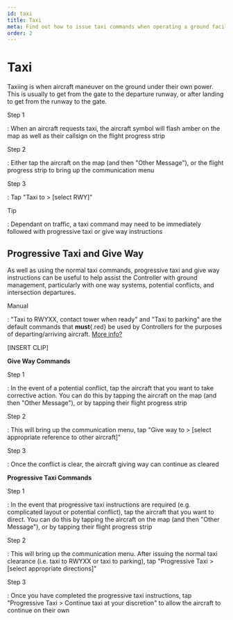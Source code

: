 ```yaml
---
id: taxi
title: Taxi
meta: Find out how to issue taxi commands when operating a ground facility within Infinite Flight.
order: 2
---
```


# Taxi



Taxiing is when aircraft maneuver on the ground under their own power. This is usually to get from the gate to the departure runway, or after landing to get from the runway to the gate.



Step 1

: When an aircraft requests taxi, the aircraft symbol will flash amber on the map as well as their callsign on the flight progress strip



Step 2

: Either tap the aircraft on the map (and then "Other Message"), or the flight progress strip to bring up the communication menu



Step 3

: Tap "Taxi to > [select RWY]"



Tip

: Dependant on traffic, a taxi command may need to be immediately followed with progressive taxi or give way instructions



## Progressive Taxi and Give Way

As well as using the normal taxi commands, progressive taxi and give way instructions can be useful to help assist the Controller with ground management, particularly with one way systems, potential conflicts, and intersection departures.



Manual

: "Taxi to RWYXX, contact tower when ready" and "Taxi to parking" are the default commands that **must**{.red} be used by Controllers for the purposes of departing/arriving aircraft. [More info?](/guide/atc-manual/2.-ground/2.2-taxi-and-use-of-give-way#2.2.2)



[INSERT CLIP]



**Give Way Commands**

Step 1

: In the event of a potential conflict, tap the aircraft that you want to take corrective action. You can do this by tapping the aircraft on the map (and then "Other Message"), or by tapping their flight progress strip



Step 2

: This will bring up the communication menu, tap "Give way to > [select appropriate reference to other aircraft]"



Step 3

: Once the conflict is clear, the aircraft giving way can continue as cleared



**Progressive Taxi Commands**

Step 1

: In the event that progressive taxi instructions are required (e.g. complicated layout or potential conflict), tap the aircraft that you want to direct. You can do this by tapping the aircraft on the map (and then "Other Message"), or by tapping their flight progress strip



Step 2

: This will bring up the communication menu. After issuing the normal taxi clearance (i.e. taxi to RWYXX or taxi to parking), tap "Progressive Taxi > [select appropriate directions]"



Step 3

: Once you have completed the progressive taxi instructions, tap "Progressive Taxi > Continue taxi at your discretion" to allow the aircraft to continue on their own